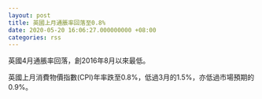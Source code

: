 ```yaml
---
layout: post
title: 英國上月通脹率回落至0.8%
date: 2020-05-20 16:06:27.000000000 +08:00
categories: rss
---
```


英國4月通脹率回落，創2016年8月以來最低。

英國上月消費物價指數(CPI)年率跌至0.8%，低過3月的1.5%，亦低過市場預期的0.9%。
